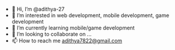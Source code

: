 - 👋 Hi, I’m @adithya-27
- 👀 I’m interested in web development, mobile development, game development
- 🌱 I’m currently learning mobile/game development
- 💞️ I’m looking to collaborate on ...
- 📫 How to reach me adithya7822@gmail.com

<!---
adithya-27/adithya-27 is a ✨ special ✨ repository because its `README.md` (this file) appears on your GitHub profile.
You can click the Preview link to take a look at your changes.
--->
